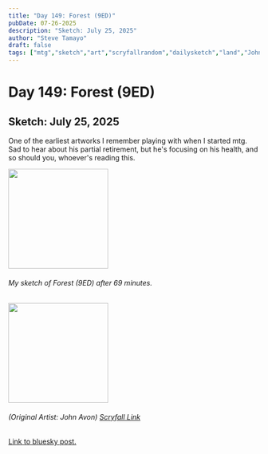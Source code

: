 ```yaml
---
title: "Day 149: Forest (9ED)"
pubDate: 07-26-2025
description: "Sketch: July 25, 2025"
author: "Steve Tamayo"
draft: false
tags: ["mtg","sketch","art","scryfallrandom","dailysketch","land","John Avon"]
---
```

# Day 149: Forest (9ED)
## Sketch: July 25, 2025


One of the earliest artworks I remember playing with when I started mtg. Sad to hear about his partial retirement, but he's focusing on his health, and so should you, whoever's reading this.


<img src="https://cdn.bsky.app/img/feed_fullsize/plain/did:plc:vlb3baqyfxfheceuqyubujfl/bafkreih3vltqx6lapzg2ytgaukvzzjgw6prwa7rsjbggvhijlefvmxuipq@jpeg" height="200">


###### My sketch of Forest (9ED) after 69 minutes.
<img src="https://cards.scryfall.io/large/front/e/7/e797e006-7379-45c2-a4b7-d0ef133379df.jpg?1562743324" height="200">


###### (Original Artist: John Avon) [Scryfall Link](https://scryfall.com/card/9ed/350/forest)


[Link to bluesky post.](https://bsky.app/profile/sorocoroto.bsky.social/post/3luvsc2c2rc2b)